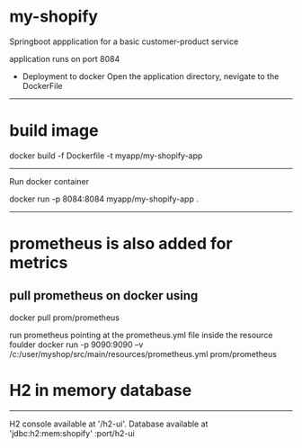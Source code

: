 # my-shopify

Springboot appplication for a basic customer-product service

application runs on port 8084

* Deployment to docker
Open the application directory, nevigate to the DockerFile
------------------------------------------------------
# build image

docker build -f Dockerfile -t myapp/my-shopify-app
____________________________________________________
Run docker container

docker run -p 8084:8084 myapp/my-shopify-app . 
____________________________________________________


# prometheus is also added for metrics
pull prometheus on docker using
------------------------------------------------------------
docker pull prom/prometheus 

run prometheus pointing at the prometheus.yml file inside the resource foulder
docker run -p 9090:9090 –v /c:/user/myshop/src/main/resources/prometheus.yml prom/prometheus

# H2 in memory database 
--------------------------------------------------------------------
 H2 console available at '/h2-ui'. Database available at 'jdbc:h2:mem:shopify'
 <host>:port/h2-ui


